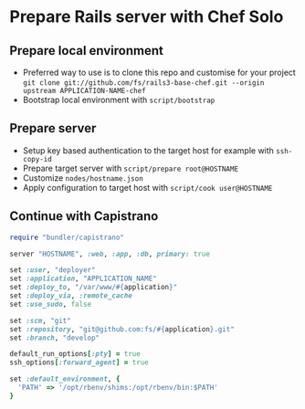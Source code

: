 # Prepare Rails server with Chef Solo


## Prepare local environment

* Preferred way to use is to clone this repo and customise for your project
  `git clone git://github.com/fs/rails3-base-chef.git --origin upstream APPLICATION-NAME-chef`
* Bootstrap local environment with `script/bootstrap`

## Prepare server

* Setup key based authentication to the target host for example with `ssh-copy-id`
* Prepare target server with `script/prepare root@HOSTNAME`
* Customize `nodes/hostname.json`
* Apply configuration to target host with `script/cook user@HOSTNAME`

## Continue with Capistrano

```ruby
require "bundler/capistrano"

server "HOSTNAME", :web, :app, :db, primary: true

set :user, "deployer"
set :application, "APPLICATION_NAME"
set :deploy_to, "/var/www/#{application}"
set :deploy_via, :remote_cache
set :use_sudo, false

set :scm, "git"
set :repository, "git@github.com:fs/#{application}.git"
set :branch, "develop"

default_run_options[:pty] = true
ssh_options[:forward_agent] = true

set :default_environment, {
  'PATH' => '/opt/rbenv/shims:/opt/rbenv/bin:$PATH'
}

```

